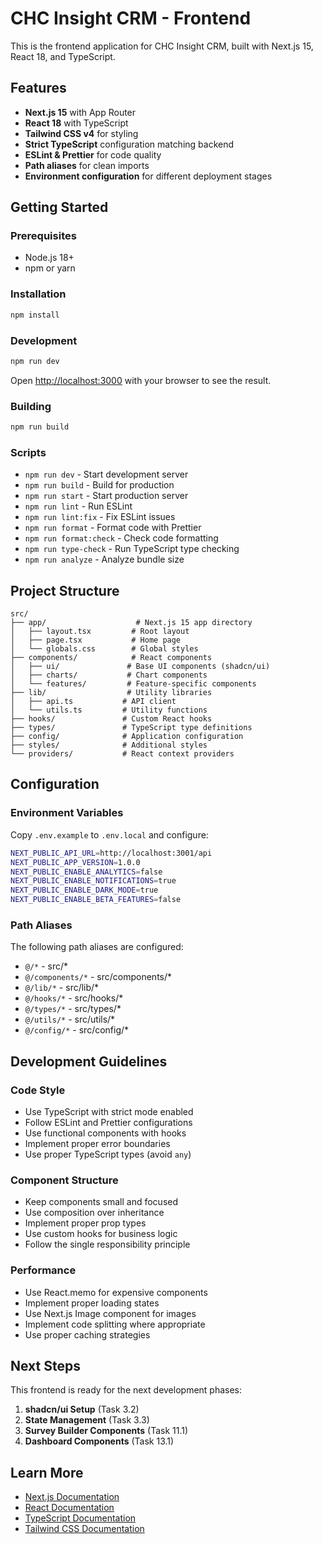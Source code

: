 # CHC Insight CRM - Frontend

This is the frontend application for CHC Insight CRM, built with Next.js 15, React 18, and TypeScript.

## Features

- **Next.js 15** with App Router
- **React 18** with TypeScript
- **Tailwind CSS v4** for styling
- **Strict TypeScript** configuration matching backend
- **ESLint & Prettier** for code quality
- **Path aliases** for clean imports
- **Environment configuration** for different deployment stages

## Getting Started

### Prerequisites

- Node.js 18+
- npm or yarn

### Installation

```bash
npm install
```

### Development

```bash
npm run dev
```

Open [http://localhost:3000](http://localhost:3000) with your browser to see the result.

### Building

```bash
npm run build
```

### Scripts

- `npm run dev` - Start development server
- `npm run build` - Build for production
- `npm run start` - Start production server
- `npm run lint` - Run ESLint
- `npm run lint:fix` - Fix ESLint issues
- `npm run format` - Format code with Prettier
- `npm run format:check` - Check code formatting
- `npm run type-check` - Run TypeScript type checking
- `npm run analyze` - Analyze bundle size

## Project Structure

```
src/
├── app/                    # Next.js 15 app directory
│   ├── layout.tsx         # Root layout
│   ├── page.tsx           # Home page
│   └── globals.css        # Global styles
├── components/            # React components
│   ├── ui/               # Base UI components (shadcn/ui)
│   ├── charts/           # Chart components
│   └── features/         # Feature-specific components
├── lib/                  # Utility libraries
│   ├── api.ts           # API client
│   └── utils.ts         # Utility functions
├── hooks/               # Custom React hooks
├── types/               # TypeScript type definitions
├── config/              # Application configuration
├── styles/              # Additional styles
└── providers/           # React context providers
```

## Configuration

### Environment Variables

Copy `.env.example` to `.env.local` and configure:

```bash
NEXT_PUBLIC_API_URL=http://localhost:3001/api
NEXT_PUBLIC_APP_VERSION=1.0.0
NEXT_PUBLIC_ENABLE_ANALYTICS=false
NEXT_PUBLIC_ENABLE_NOTIFICATIONS=true
NEXT_PUBLIC_ENABLE_DARK_MODE=true
NEXT_PUBLIC_ENABLE_BETA_FEATURES=false
```

### Path Aliases

The following path aliases are configured:

- `@/*` - src/\*
- `@/components/*` - src/components/\*
- `@/lib/*` - src/lib/\*
- `@/hooks/*` - src/hooks/\*
- `@/types/*` - src/types/\*
- `@/utils/*` - src/utils/\*
- `@/config/*` - src/config/\*

## Development Guidelines

### Code Style

- Use TypeScript with strict mode enabled
- Follow ESLint and Prettier configurations
- Use functional components with hooks
- Implement proper error boundaries
- Use proper TypeScript types (avoid `any`)

### Component Structure

- Keep components small and focused
- Use composition over inheritance
- Implement proper prop types
- Use custom hooks for business logic
- Follow the single responsibility principle

### Performance

- Use React.memo for expensive components
- Implement proper loading states
- Use Next.js Image component for images
- Implement code splitting where appropriate
- Use proper caching strategies

## Next Steps

This frontend is ready for the next development phases:

1. **shadcn/ui Setup** (Task 3.2)
2. **State Management** (Task 3.3)
3. **Survey Builder Components** (Task 11.1)
4. **Dashboard Components** (Task 13.1)

## Learn More

- [Next.js Documentation](https://nextjs.org/docs)
- [React Documentation](https://reactjs.org/)
- [TypeScript Documentation](https://www.typescriptlang.org/)
- [Tailwind CSS Documentation](https://tailwindcss.com/)
